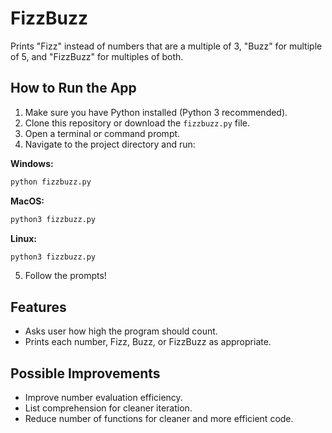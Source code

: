 # FizzBuzz
Prints "Fizz" instead of numbers that are a multiple of 3, "Buzz" for multiple of 5, and "FizzBuzz" for multiples of both.

## How to Run the App

1. Make sure you have Python installed (Python 3 recommended).  
2. Clone this repository or download the `fizzbuzz.py` file.  
3. Open a terminal or command prompt.  
4. Navigate to the project directory and run:

  **Windows:**
   ```sh
   python fizzbuzz.py
   ```
  **MacOS:**
   ```sh
   python3 fizzbuzz.py
   ```
  **Linux:**
   ```sh
   python3 fizzbuzz.py
   ```
5. Follow the prompts!

## Features

* Asks user how high the program should count.
* Prints each number, Fizz, Buzz, or FizzBuzz as appropriate.

## Possible Improvements

* Improve number evaluation efficiency.
* List comprehension for cleaner iteration.
* Reduce number of functions for cleaner and more efficient code.
